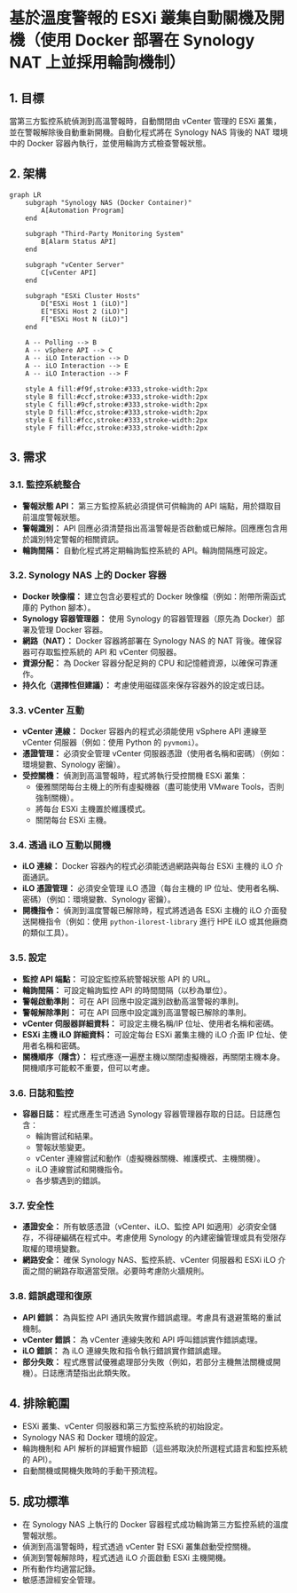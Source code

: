 # 基於溫度警報的 ESXi 叢集自動關機及開機（使用 Docker 部署在 Synology NAT 上並採用輪詢機制）

## 1. 目標

當第三方監控系統偵測到高溫警報時，自動關閉由 vCenter 管理的 ESXi 叢集，並在警報解除後自動重新開機。自動化程式將在 Synology NAS 背後的 NAT 環境中的 Docker 容器內執行，並使用輪詢方式檢查警報狀態。

## 2. 架構

```mermaid
graph LR
    subgraph "Synology NAS (Docker Container)"
        A[Automation Program]
    end

    subgraph "Third-Party Monitoring System"
        B[Alarm Status API]
    end

    subgraph "vCenter Server"
        C[vCenter API]
    end

    subgraph "ESXi Cluster Hosts"
        D["ESXi Host 1 (iLO)"]
        E["ESXi Host 2 (iLO)"]
        F["ESXi Host N (iLO)"]
    end

    A -- Polling --> B
    A -- vSphere API --> C
    A -- iLO Interaction --> D
    A -- iLO Interaction --> E
    A -- iLO Interaction --> F

    style A fill:#f9f,stroke:#333,stroke-width:2px
    style B fill:#ccf,stroke:#333,stroke-width:2px
    style C fill:#9cf,stroke:#333,stroke-width:2px
    style D fill:#fcc,stroke:#333,stroke-width:2px
    style E fill:#fcc,stroke:#333,stroke-width:2px
    style F fill:#fcc,stroke:#333,stroke-width:2px
```

## 3. 需求

### 3.1. 監控系統整合

* **警報狀態 API：** 第三方監控系統必須提供可供輪詢的 API 端點，用於擷取目前溫度警報狀態。
* **警報識別：** API 回應必須清楚指出高溫警報是否啟動或已解除。回應應包含用於識別特定警報的相關資訊。
* **輪詢間隔：** 自動化程式將定期輪詢監控系統的 API。輪詢間隔應可設定。

### 3.2. Synology NAS 上的 Docker 容器

* **Docker 映像檔：** 建立包含必要程式的 Docker 映像檔（例如：附帶所需函式庫的 Python 腳本）。
* **Synology 容器管理器：** 使用 Synology 的容器管理器（原先為 Docker）部署及管理 Docker 容器。
* **網路（NAT）：** Docker 容器將部署在 Synology NAS 的 NAT 背後。確保容器可存取監控系統的 API 和 vCenter 伺服器。
* **資源分配：** 為 Docker 容器分配足夠的 CPU 和記憶體資源，以確保可靠運作。
* **持久化（選擇性但建議）：** 考慮使用磁碟區來保存容器外的設定或日誌。

### 3.3. vCenter 互動

* **vCenter 連線：** Docker 容器內的程式必須能使用 vSphere API 連線至 vCenter 伺服器（例如：使用 Python 的 `pyvmomi`）。
* **憑證管理：** 必須安全管理 vCenter 伺服器憑證（使用者名稱和密碼）（例如：環境變數、Synology 密鑰）。
* **受控關機：** 偵測到高溫警報時，程式將執行受控關機 ESXi 叢集：
    * 優雅關閉每台主機上的所有虛擬機器（盡可能使用 VMware Tools，否則強制關機）。
    * 將每台 ESXi 主機置於維護模式。
    * 關閉每台 ESXi 主機。

### 3.4. 透過 iLO 互動以開機

* **iLO 連線：** Docker 容器內的程式必須能透過網路與每台 ESXi 主機的 iLO 介面通訊。
* **iLO 憑證管理：** 必須安全管理 iLO 憑證（每台主機的 IP 位址、使用者名稱、密碼）（例如：環境變數、Synology 密鑰）。
* **開機指令：** 偵測到溫度警報已解除時，程式將透過各 ESXi 主機的 iLO 介面發送開機指令（例如：使用 `python-ilorest-library` 進行 HPE iLO 或其他廠商的類似工具）。

### 3.5. 設定

* **監控 API 端點：** 可設定監控系統警報狀態 API 的 URL。
* **輪詢間隔：** 可設定輪詢監控 API 的時間間隔（以秒為單位）。
* **警報啟動準則：** 可在 API 回應中設定識別啟動高溫警報的準則。
* **警報解除準則：** 可在 API 回應中設定識別高溫警報已解除的準則。
* **vCenter 伺服器詳細資料：** 可設定主機名稱/IP 位址、使用者名稱和密碼。
* **ESXi 主機 iLO 詳細資料：** 可設定每台 ESXi 叢集主機的 iLO 介面 IP 位址、使用者名稱和密碼。
* **關機順序（隱含）：** 程式應逐一遍歷主機以關閉虛擬機器，再關閉主機本身。開機順序可能較不重要，但可以考慮。

### 3.6. 日誌和監控

* **容器日誌：** 程式應產生可透過 Synology 容器管理器存取的日誌。日誌應包含：
    * 輪詢嘗試和結果。
    * 警報狀態變更。
    * vCenter 連線嘗試和動作（虛擬機器關機、維護模式、主機關機）。
    * iLO 連線嘗試和開機指令。
    * 各步驟遇到的錯誤。

### 3.7. 安全性

* **憑證安全：** 所有敏感憑證（vCenter、iLO、監控 API 如適用）必須安全儲存，不得硬編碼在程式中。考慮使用 Synology 的內建密鑰管理或具有受限存取權的環境變數。
* **網路安全：** 確保 Synology NAS、監控系統、vCenter 伺服器和 ESXi iLO 介面之間的網路存取適當受限。必要時考慮防火牆規則。

### 3.8. 錯誤處理和復原

* **API 錯誤：** 為與監控 API 通訊失敗實作錯誤處理。考慮具有退避策略的重試機制。
* **vCenter 錯誤：** 為 vCenter 連線失敗和 API 呼叫錯誤實作錯誤處理。
* **iLO 錯誤：** 為 iLO 連線失敗和指令執行錯誤實作錯誤處理。
* **部分失敗：** 程式應嘗試優雅處理部分失敗（例如，若部分主機無法關機或開機）。日誌應清楚指出此類失敗。

## 4. 排除範圍

* ESXi 叢集、vCenter 伺服器和第三方監控系統的初始設定。
* Synology NAS 和 Docker 環境的設定。
* 輪詢機制和 API 解析的詳細實作細節（這些將取決於所選程式語言和監控系統的 API）。
* 自動關機或開機失敗時的手動干預流程。

## 5. 成功標準

* 在 Synology NAS 上執行的 Docker 容器程式成功輪詢第三方監控系統的溫度警報狀態。
* 偵測到高溫警報時，程式透過 vCenter 對 ESXi 叢集啟動受控關機。
* 偵測到警報解除時，程式透過 iLO 介面啟動 ESXi 主機開機。
* 所有動作均適當記錄。
* 敏感憑證經安全管理。
